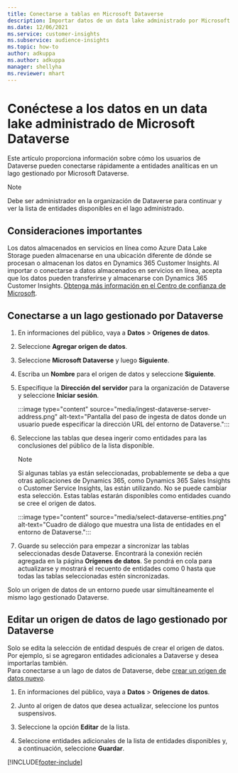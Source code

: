```yaml
---
title: Conectarse a tablas en Microsoft Dataverse
description: Importar datos de un data lake administrado por Microsoft Dataverse.
ms.date: 12/06/2021
ms.service: customer-insights
ms.subservice: audience-insights
ms.topic: how-to
author: adkuppa
ms.author: adkuppa
manager: shellyha
ms.reviewer: mhart
---
```


# <a name="connect-to-data-in-a-microsoft-dataverse-managed-data-lake"></a>Conéctese a los datos en un data lake administrado de Microsoft Dataverse



Este artículo proporciona información sobre cómo los usuarios de Dataverse pueden conectarse rápidamente a entidades analíticas en un lago gestionado por Microsoft Dataverse. 

> [!NOTE]
> Debe ser administrador en la organización de Dataverse para continuar y ver la lista de entidades disponibles en el lago administrado.

## <a name="important-considerations"></a>Consideraciones importantes

Los datos almacenados en servicios en línea como Azure Data Lake Storage pueden almacenarse en una ubicación diferente de dónde se procesan o almacenan los datos en Dynamics 365 Customer Insights. Al importar o conectarse a datos almacenados en servicios en línea, acepta que los datos pueden transferirse y almacenarse con Dynamics 365 Customer Insights. [Obtenga más información en el Centro de confianza de Microsoft](https://www.microsoft.com/trust-center).

## <a name="connect-to-a-dataverse-managed-lake"></a>Conectarse a un lago gestionado por Dataverse

1. En informaciones del público, vaya a **Datos** > **Orígenes de datos**.

2. Seleccione **Agregar origen de datos**.

3. Seleccione **Microsoft Dataverse** y luego **Siguiente**.

4. Escriba un **Nombre** para el origen de datos y seleccione **Siguiente**. 

5. Especifique la **Dirección del servidor** para la organización de Dataverse y seleccione **Iniciar sesión**.

   :::image type="content" source="media/ingest-dataverse-server-address.png" alt-text="Pantalla del paso de ingesta de datos donde un usuario puede especificar la dirección URL del entorno de Dataverse.":::

6. Seleccione las tablas que desea ingerir como entidades para las conclusiones del público de la lista disponible.    

   > [!NOTE]
   > Si algunas tablas ya están seleccionadas, probablemente se deba a que otras aplicaciones de Dynamics 365, como Dynamics 365 Sales Insights o Customer Service Insights, las están utilizando. No se puede cambiar esta selección. Estas tablas estarán disponibles como entidades cuando se cree el origen de datos.

   :::image type="content" source="media/select-dataverse-entities.png" alt-text="Cuadro de diálogo que muestra una lista de entidades en el entorno de Dataverse.":::

7. Guarde su selección para empezar a sincronizar las tablas seleccionadas desde Dataverse. Encontrará la conexión recién agregada en la página **Orígenes de datos**. Se pondrá en cola para actualizarse y mostrará el recuento de entidades como 0 hasta que todas las tablas seleccionadas estén sincronizadas.

Solo un origen de datos de un entorno puede usar simultáneamente el mismo lago gestionado Dataverse.

## <a name="edit-a-dataverse-managed-lake-data-source"></a>Editar un origen de datos de lago gestionado por Dataverse

Solo se edita la selección de entidad después de crear el origen de datos. Por ejemplo, si se agregaron entidades adicionales a Dataverse y desea importarlas también.    
Para conectarse a un lago de datos de Dataverse, debe [crear un origen de datos nuevo](#connect-to-a-dataverse-managed-lake).

1. En informaciones del público, vaya a **Datos** > **Orígenes de datos**.

2. Junto al origen de datos que desea actualizar, seleccione los puntos suspensivos.

3. Seleccione la opción **Editar** de la lista.

4. Seleccione entidades adicionales de la lista de entidades disponibles y, a continuación, seleccione **Guardar**.

[!INCLUDE[footer-include](../includes/footer-banner.md)]
